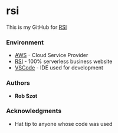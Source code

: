 # rsi

This is my GitHub for [RSI](https://rsindustries.io)

### Environment

* [AWS](https://aws.amazon.com) - Cloud Service Provider
* [RSI](https://rsindustries.io) - 100% serverless business website
* [VSCode](https://code.visualstudio.com/) - IDE used for development

### Authors

* **Rob Szot**

### Acknowledgments

* Hat tip to anyone whose code was used
